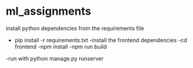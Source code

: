 # ml_assignments

install python dependencies from the requirements file
 - pip install -r requirements.txt
-install the frontend dependencies
 -cd frontend
 -npm install
 -npm run build
 
-run with python manage.py runserver
